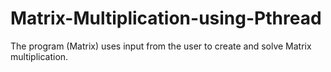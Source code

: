 # Matrix-Multiplication-using-Pthread
The program (Matrix) uses input from the user to create and solve Matrix multiplication. 
